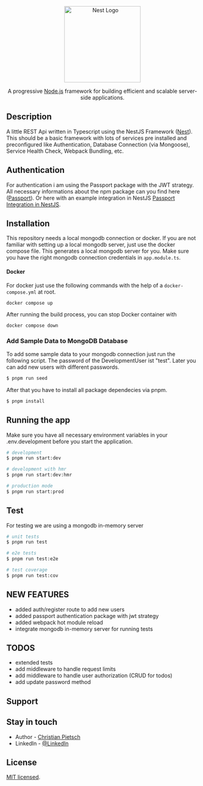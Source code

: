 <p align="center">
  <a href="http://nestjs.com/" target="blank"><img src="https://nestjs.com/img/logo-small.svg" width="200" alt="Nest Logo" /></a>
</p>

[circleci-image]: https://img.shields.io/circleci/build/github/nestjs/nest/master?token=abc123def456
[circleci-url]: https://circleci.com/gh/nestjs/nest

  <p align="center">A progressive <a href="http://nodejs.org" target="_blank">Node.js</a> framework for building efficient and scalable server-side applications.</p>

## Description

A little REST Api written in Typescript using the NestJS Framework ([Nest](https://github.com/nestjs/nest)).
This should be a basic framework with lots of services pre installed and preconfigured like Authentication, Database Connection (via Mongoose), Service Health Check, Webpack Bundling, etc.

## Authentication

For authentication i am using the Passport package with the JWT strategy. All necessary informations about the npm package can you find here ([Passport](https://github.com/jaredhanson/passport)). Or here with an example integration in NestJS [Passport Integration in NestJS](https://docs.nestjs.com/recipes/passport).

## Installation

This repository needs a local mongodb connection or docker. If you are not familiar with setting up a local mongodb server, just use the docker compose file. This generates a local mongodb server for you. Make sure you have the right mongodb connection credentials in `app.module.ts`.

#### Docker

For docker just use the following commands with the help of a `docker-compose.yml` at root.

`docker compose up`

After running the build process, you can stop Docker container with

`docker compose down`

### Add Sample Data to MongoDB Database

To add some sample data to your mongodb connection just run the following script.
The password of the DevelopmentUser ist "test". Later you can add new users with different passwords.

```bash
$ pnpm run seed
```

After that you have to install all package dependecies via pnpm.

```bash
$ pnpm install
```

## Running the app

Make sure you have all necessary environment variables in your .env.development before you start the application.

```bash
# development
$ pnpm run start:dev

# development with hmr
$ pnpm run start:dev:hmr

# production mode
$ pnpm run start:prod
```

## Test

For testing we are using a mongodb in-memory server

```bash
# unit tests
$ pnpm run test

# e2e tests
$ pnpm run test:e2e

# test coverage
$ pnpm run test:cov
```

## NEW FEATURES

- added auth/register route to add new users
- added passport authentication package with jwt strategy
- added webpack hot module reload
- integrate mongodb in-memory server for running tests

## TODOS

- extended tests
- add middleware to handle request limits
- add middleware to handle user authorization (CRUD for todos)
- add update password method

## Support

## Stay in touch

- Author - [Christian Pietsch](https://github.com/cpietsch82)
- LinkedIn - [@LinkedIn](https://www.linkedin.com/in/christian-pietsch-57247183/)

## License

[MIT licensed](LICENSE).
